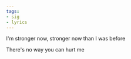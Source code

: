 ```yaml
---
tags:
- sig
- lyrics
---
```




I'm stronger now, stronger now than I was before

There's no way you can hurt me